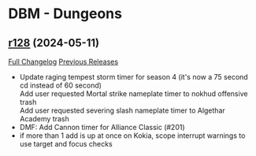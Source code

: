 # DBM - Dungeons

## [r128](https://github.com/DeadlyBossMods/DBM-Dungeons/tree/r128) (2024-05-11)
[Full Changelog](https://github.com/DeadlyBossMods/DBM-Dungeons/compare/r127...r128) [Previous Releases](https://github.com/DeadlyBossMods/DBM-Dungeons/releases)

- Update raging tempest storm timer for season 4 (it's now a 75 second cd instead of 60 second)  
    Add user requested Mortal strike nameplate timer to nokhud offensive trash  
    Add user requested severing slash nameplate timer to Algethar Academy trash  
- DMF: Add Cannon timer for Alliance Classic (#201)  
- if more than 1 add is up at once on Kokia, scope interrupt warnings to use target and focus checks  
